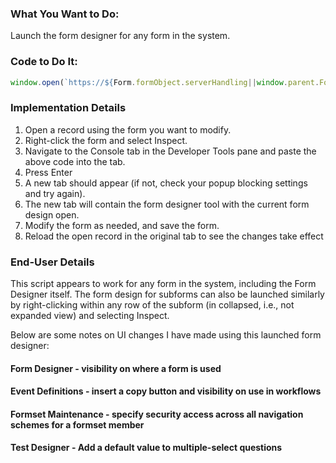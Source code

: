 ### What You Want to Do:
Launch the form designer for any form in the system.

### Code to Do It:
```javascript
window.open(`https://${Form.formObject.serverHandling||window.parent.Form.formObject.serverHandling}/FormDesigner.aspx?parent_value=${Form.formObject.formFamilyId}&form_family_id=${getDataValue("form_family", "form_family_name", 'Form Designer', 'form_family_id')}&fdmode=DEV&keyValue=${Form.formObject.formHeaderId||getDataValue("form_header", "form_code", Form.formObject.formCode, 'form_header_id')}#!`)
```

### Implementation Details
1. Open a record using the form you want to modify.
2. Right-click the form and select Inspect.
3. Navigate to the Console tab in the Developer Tools pane and paste the above code into the tab.
4. Press Enter
5. A new tab should appear (if not, check your popup blocking settings and try again).
6. The new tab will contain the form designer tool with the current form design open.
7. Modify the form as needed, and save the form.
8. Reload the open record in the original tab to see the changes take effect

### End-User Details
This script appears to work for any form in the system, including the Form Designer itself. The form design for subforms can also be launched similarly by right-clicking within any row of the subform (in collapsed, i.e., not expanded view) and selecting Inspect.

Below are some notes on UI changes I have made using this launched form designer:

#### Form Designer - visibility on where a form is used

#### Event Definitions - insert a copy button and visibility on use in workflows

#### Formset Maintenance - specify security access across all navigation schemes for a formset member

#### Test Designer - Add a default value to multiple-select questions
